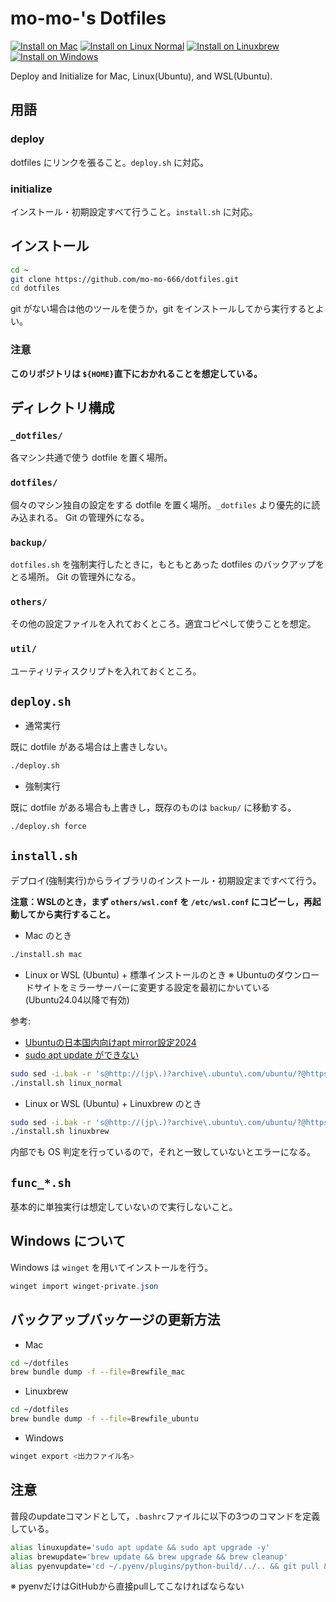 # mo-mo-'s Dotfiles
[![Install on Mac](https://github.com/mo-mo-666/dotfiles/actions/workflows/install-mac.yml/badge.svg)](https://github.com/mo-mo-666/dotfiles/actions/workflows/install-mac.yml)
[![Install on Linux Normal](https://github.com/mo-mo-666/dotfiles/actions/workflows/install-linux-normal.yml/badge.svg)](https://github.com/mo-mo-666/dotfiles/actions/workflows/install-linux-normal.yml)
[![Install on Linuxbrew](https://github.com/mo-mo-666/dotfiles/actions/workflows/install-linuxbrew.yml/badge.svg)](https://github.com/mo-mo-666/dotfiles/actions/workflows/install-linuxbrew.yml)
[![Install on Windows](https://github.com/mo-mo-666/dotfiles/actions/workflows/windows-install.yml/badge.svg)](https://github.com/mo-mo-666/dotfiles/actions/workflows/windows-install.yml)

Deploy and Initialize for Mac, Linux(Ubuntu), and WSL(Ubuntu).

## 用語

### deploy
dotfiles にリンクを張ること。`deploy.sh` に対応。

### initialize
インストール・初期設定すべて行うこと。`install.sh` に対応。

## インストール
```bash
cd ~
git clone https://github.com/mo-mo-666/dotfiles.git
cd dotfiles
```
git がない場合は他のツールを使うか，git をインストールしてから実行するとよい。
### 注意
**このリポジトリは `${HOME}`直下におかれることを想定している。**

## ディレクトリ構成

### `_dotfiles/`
各マシン共通で使う dotfile を置く場所。

### `dotfiles/`
個々のマシン独自の設定をする dotfile を置く場所。`_dotfiles` より優先的に読み込まれる。
Git の管理外になる。

### `backup/`
`dotfiles.sh` を強制実行したときに，もともとあった dotfiles のバックアップをとる場所。
Git の管理外になる。

### `others/`
その他の設定ファイルを入れておくところ。適宜コピペして使うことを想定。

### `util/`
ユーティリティスクリプトを入れておくところ。

## `deploy.sh`

- 通常実行

既に dotfile がある場合は上書きしない。

```bash
./deploy.sh
```

- 強制実行

既に dotfile がある場合も上書きし，既存のものは `backup/` に移動する。

```bash
./deploy.sh force
```

## `install.sh`

デプロイ(強制実行)からライブラリのインストール・初期設定まですべて行う。

**注意：WSLのとき，まず `others/wsl.conf` を `/etc/wsl.conf` にコピーし，再起動してから実行すること。**

- Mac のとき

```bash
./install.sh mac
```

- Linux or WSL (Ubuntu) + 標準インストールのとき 
※ Ubuntuのダウンロードサイトをミラーサーバーに変更する設定を最初にかいている(Ubuntu24.04以降で有効)

参考:
- [Ubuntuの日本国内向けapt mirror設定2024](https://zenn.dev/ciffelia/articles/c394962a8f188a)
- [sudo apt update ができない](https://qiita.com/tianshanminato965/items/04f40bb5c4b1f7397a2e)


```bash
sudo sed -i.bak -r 's@http://(jp\.)?archive\.ubuntu\.com/ubuntu/?@https://ftp.udx.icscoe.jp/Linux/ubuntu/@g' /etc/apt/sources.list.d/ubuntu.sources
./install.sh linux_normal
```

- Linux or WSL (Ubuntu) + Linuxbrew のとき

```bash
sudo sed -i.bak -r 's@http://(jp\.)?archive\.ubuntu\.com/ubuntu/?@https://ftp.udx.icscoe.jp/Linux/ubuntu/@g' /etc/apt/sources.list.d/ubuntu.sources
./install.sh linuxbrew
```

内部でも OS 判定を行っているので，それと一致していないとエラーになる。


## `func_*.sh`
基本的に単独実行は想定していないので実行しないこと。

## Windows について
Windows は `winget` を用いてインストールを行う。
```powershell
winget import winget-private.json
```


## バックアップバッケージの更新方法
- Mac
```bash
cd ~/dotfiles
brew bundle dump -f --file=Brewfile_mac
```

- Linuxbrew
```bash
cd ~/dotfiles
brew bundle dump -f --file=Brewfile_ubuntu
```

- Windows  
```powershell
winget export <出力ファイル名>
```

## 注意
普段のupdateコマンドとして，`.bashrc`ファイルに以下の3つのコマンドを定義している。

```bash
alias linuxupdate='sudo apt update && sudo apt upgrade -y'
alias brewupdate='brew update && brew upgrade && brew cleanup'
alias pyenvupdate='cd ~/.pyenv/plugins/python-build/../.. && git pull && cd -'
```
※ pyenvだけはGitHubから直接pullしてこなければならない
